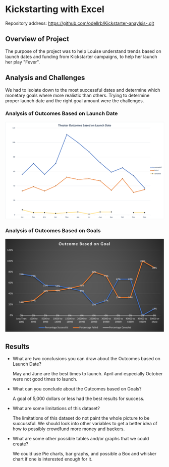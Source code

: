 # Kickstarting with Excel
Repository address: https://github.com/odellrb/Kickstarter-anaylsis-.git
## Overview of Project
The purpose of the project was to help Louise understand trends based on launch dates and funding from Kickstarter campaigns, to help 
her launch her play "Fever".

## Analysis and Challenges
We had to isolate down to the most successful dates and determine which monetary goals where more realistic 
than others. Trying to determine proper launch date and the right goal amount were the challenges.
### Analysis of Outcomes Based on Launch Date
![Theater_Outcomes_vs_launch](/Resources/Theater_Outcomes_vs_launch.png)
### Analysis of Outcomes Based on Goals
![Outcomes_vs_Goals](/Resources/Outcomes_vs_Goals.png)

## Results

- What are two conclusions you can draw about the Outcomes based on Launch Date?

  May and June are the best times to launch. April and especially October were not good
  times to launch.
- What can you conclude about the Outcomes based on Goals?

  A goal of 5,000 dollars or less had the best results for success.
- What are some limitations of this dataset?

  The limitations of this dataset do not paint the whole picture to be succussful. We should look into 
  other variables to get a better idea of how to possibly crowdfund more money and backers.
- What are some other possible tables and/or graphs that we could create?

  We could use Pie charts, bar graphs, and possible a Box and whisker chart if one is interested enough for it.
